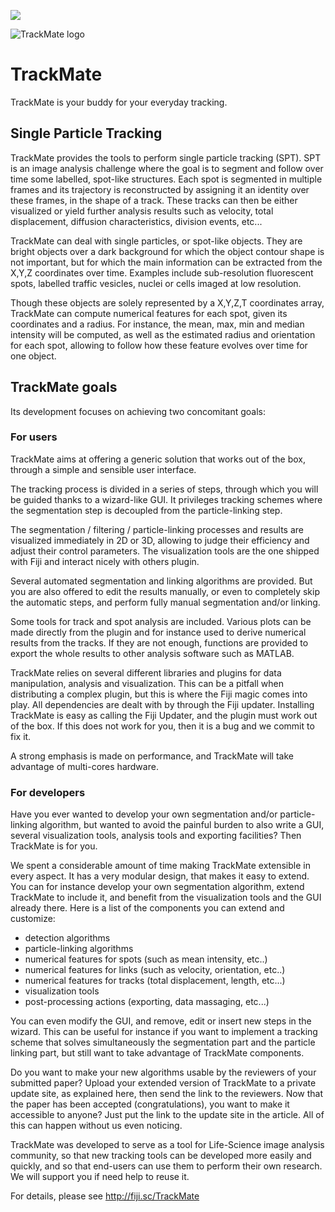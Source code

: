 [![](http://jenkins.imagej.net/job/TrackMate/lastBuild/badge/icon)](http://jenkins.imagej.net/job/TrackMate/)

![TrackMate logo](http://imagej.net/_images/0/0c/TrackMate-Logo85x50-color-300p.png)


TrackMate
=========

TrackMate is your buddy for your everyday tracking.

Single Particle Tracking
------------------------

TrackMate provides the tools to perform single particle tracking (SPT). SPT is
an image analysis challenge where the goal is to segment and follow over time
some labelled, spot-like structures. Each spot is segmented in multiple frames
and its trajectory is reconstructed by assigning it an identity over these
frames, in the shape of a track. These tracks can then be either visualized or
yield further analysis results such as velocity, total displacement, diffusion
characteristics, division events, etc...

TrackMate can deal with single particles, or spot-like objects. They are bright
objects over a dark background for which the object contour shape is not
important, but for which the main information can be extracted from the X,Y,Z
coordinates over time. Examples include sub-resolution fluorescent spots,
labelled traffic vesicles, nuclei or cells imaged at low resolution.

Though these objects are solely represented by a X,Y,Z,T coordinates array,
TrackMate can compute numerical features for each spot, given its coordinates
and a radius. For instance, the mean, max, min and median intensity will be
computed, as well as the estimated radius and orientation for each spot,
allowing to follow how these feature evolves over time for one object.


TrackMate goals
---------------

Its development focuses on achieving two concomitant goals:

### For users ###

TrackMate aims at offering a generic solution that works out of the box,
through a simple and sensible user interface.

The tracking process is divided in a series of steps, through which you will be
guided thanks to a wizard-like GUI. It privileges tracking schemes where the
segmentation step is decoupled from the particle-linking step.

The segmentation / filtering / particle-linking processes and results are
visualized immediately in 2D or 3D, allowing to judge their efficiency and
adjust their control parameters. The visualization tools are the one shipped
with Fiji and interact nicely with others plugin.

Several automated segmentation and linking algorithms are provided. But you are
also offered to edit the results manually, or even to completely skip the
automatic steps, and perform fully manual segmentation and/or linking.

Some tools for track and spot analysis are included. Various plots can be made
directly from the plugin and for instance used to derive numerical results from
the tracks. If they are not enough, functions are provided to export the whole
results to other analysis software such as MATLAB.

TrackMate relies on several different libraries and plugins for data
manipulation, analysis and visualization. This can be a pitfall when
distributing a complex plugin, but this is where the Fiji magic comes into
play. All dependencies are dealt with by through the Fiji updater. Installing
TrackMate is easy as calling the Fiji Updater, and the plugin must work out of
the box. If this does not work for you, then it is a bug and we commit to fix
it.

A strong emphasis is made on performance, and TrackMate will take advantage of
multi-cores hardware.

### For developers ###

Have you ever wanted to develop your own segmentation and/or particle-linking
algorithm, but wanted to avoid the painful burden to also write a GUI, several
visualization tools, analysis tools and exporting facilities? Then TrackMate is
for you.

We spent a considerable amount of time making TrackMate extensible in every
aspect. It has a very modular design, that makes it easy to extend. You can for
instance develop your own segmentation algorithm, extend TrackMate to include
it, and benefit from the visualization tools and the GUI already there. Here is
a list of the components you can extend and customize:

* detection algorithms
* particle-linking algorithms
* numerical features for spots (such as mean intensity, etc..)
* numerical features for links (such as velocity, orientation, etc..)
* numerical features for tracks (total displacement, length, etc...)
* visualization tools
* post-processing actions (exporting, data massaging, etc...)

You can even modify the GUI, and remove, edit or insert new steps in the
wizard. This can be useful for instance if you want to implement a tracking
scheme that solves simultaneously the segmentation part and the particle
linking part, but still want to take advantage of TrackMate components.

Do you want to make your new algorithms usable by the reviewers of your
submitted paper? Upload your extended version of TrackMate to a private update
site, as explained here, then send the link to the reviewers. Now that the
paper has been accepted (congratulations), you want to make it accessible to
anyone? Just put the link to the update site in the article. All of this can
happen without us even noticing.

TrackMate was developed to serve as a tool for Life-Science image analysis
community, so that new tracking tools can be developed more easily and quickly,
and so that end-users can use them to perform their own research. We will
support you if need help to reuse it.

For details, please see http://fiji.sc/TrackMate
